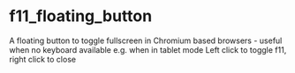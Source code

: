 # f11_floating_button

A floating button to toggle fullscreen in Chromium based browsers - useful when no keyboard available e.g. when in tablet mode
Left click to toggle f11, right click to close
